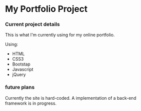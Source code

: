 # My Portfolio Project

### Current project details
This is what I'm currently using for my online portfolio.

Using:
- HTML
- CSS3
- Bootstap
- Javascript
- jQuery

### future plans
Currently the site is hard-coded. A implementation of a back-end framework is in progress.